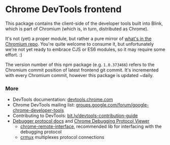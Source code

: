 # Chrome DevTools frontend

This package contains the client-side of the developer tools built into Blink, which is part of Chromium (which is, in turn, distributed as Chrome).

It's not (yet) a proper module, but rather a pure mirror of [what's in the Chromium repo](https://chromium.googlesource.com/chromium/src/+/master/third_party/WebKit/Source/devtools/front_end/). You're quite welcome to consume it, but unfortunately we're not yet ready to embrace CJS or ES6 modules, so it may require some effort. :)

The version number of this npm package (e.g. `1.0.373466`) refers to the Chromium commit position of latest frontend git commit. It's incremented with every Chromium commit, however this package is updated ~daily.

### More
* DevTools documentation: [devtools.chrome.com](https://devtools.chrome.com)
* Chrome DevTools mailing list: [groups.google.com/forum/google-chrome-developer-tools](https://groups.google.com/forum/#!forum/google-chrome-developer-tools)
* Contributing to DevTools: [bit.ly/devtools-contribution-guide](http://bit.ly/devtools-contribution-guide)
* [Debugger protocol docs](https://developer.chrome.com/devtools/docs/debugger-protocol) and [Chrome Debugging Protocol Viewer](http://chromedevtools.github.io/debugger-protocol-viewer/)
  * [chrome-remote-interface](https://github.com/cyrus-and/chrome-remote-interface), recommended lib for interfacing with the debugging protocol
  * [crmux](https://github.com/sidorares/crmux) multiplexes protocol connections

